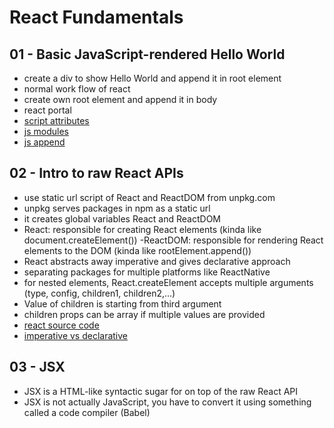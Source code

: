 # React Fundamentals

## 01 - Basic JavaScript-rendered Hello World

- create a div to show Hello World and append it in root element
- normal work flow of react
- create own root element and append it in body
- react portal
- [script attributes](https://developer.mozilla.org/en-US/docs/Web/HTML/Element/script#attributes)
- [js modules](https://developer.mozilla.org/en-US/docs/Web/JavaScript/Guide/Modules)
- [js append](https://developer.mozilla.org/en-US/docs/Web/API/Element/append)

## 02 - Intro to raw React APIs

- use static url script of React and ReactDOM from unpkg.com
- unpkg serves packages in npm as a static url
- it creates global variables React and ReactDOM
- React: responsible for creating React elements (kinda like
  document.createElement()) -ReactDOM: responsible for rendering React elements
  to the DOM (kinda like rootElement.append())
- React abstracts away imperative and gives declarative approach
- separating packages for multiple platforms like ReactNative
- for nested elements, React.createElement accepts multiple arguments (type,
  config, children1, children2,...)
- Value of children is starting from third argument
- children props can be array if multiple values are provided
- [react source code](https://github.com/facebook/react/blob/48907797294340b6d5d8fecfbcf97edf0691888d/packages/react-dom/src/client/ReactDOMComponent.js#L416)
- [imperative vs declarative](https://ui.dev/imperative-vs-declarative-programming)

## 03 - JSX

- JSX is a HTML-like syntactic sugar for on top of the raw React API
- JSX is not actually JavaScript, you have to convert it using something called
  a code compiler (Babel)
